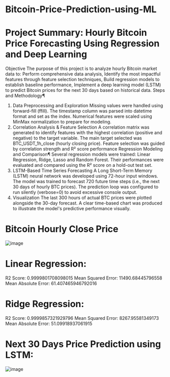 # Bitcoin-Price-Prediction-using-ML
# Project Summary: Hourly Bitcoin Price Forecasting Using Regression and Deep Learning

Objective
The purpose of this project is to analyze hourly Bitcoin market data to:
Perform comprehensive data analysis,
Identify the most impactful features through feature selection techniques,
Build regression models to establish baseline performance,
Implement a deep learning model (LSTM) to predict Bitcoin prices for the next 30 days based on historical data.
Steps and Methodology¶
1. Data Preprocessing and Exploration
Missing values were handled using forward-fill (ffill).
The timestamp column was parsed into datetime format and set as the index.
Numerical features were scaled using MinMax normalization to prepare for modeling.
2. Correlation Analysis & Feature Selection
A correlation matrix was generated to identify features with the highest correlation (positive and negative) to the target variable.
The main target selected was BTC_USDT_1h_close (hourly closing price).
Feature selection was guided by correlation strength and R² score performance
Regression Modeling and Comparison¶
Several regression models were trained: Linear Regression, Ridge, Lasso and Random Forest.
Their performances were evaluated and compared using the R² score on a hold-out test set.
4. LSTM-Based Time Series Forecasting
A Long Short-Term Memory (LSTM) neural network was developed using 72-hour input windows.
The model was trained to forecast 720 future time steps (i.e., the next 30 days of hourly BTC prices).
The prediction loop was configured to run silently (verbose=0) to avoid excessive console output.
5. Visualization
The last 300 hours of actual BTC prices were plotted alongside the 30-day forecast.
A clear time-based chart was produced to illustrate the model's predictive performance visually.

# Bitcoin Hourly Close Price
![image](https://github.com/user-attachments/assets/5d799fc9-dad3-471d-b39c-8677e73dff5b)

# Linear Regression:

R2 Score: 0.9999801708098015
Mean Squared Error: 11490.68445796558
Mean Absolute Error: 61.407465946792016

# Ridge Regression:
R2 Score: 0.9999857321929796
Mean Squared Error: 8267.95581349173
Mean Absolute Error: 51.09918937061915

# Next 30 Days Price Prediction using LSTM:
![image](https://github.com/user-attachments/assets/447c0cea-5a5a-4bbd-bca8-131a6ec7ae62)


